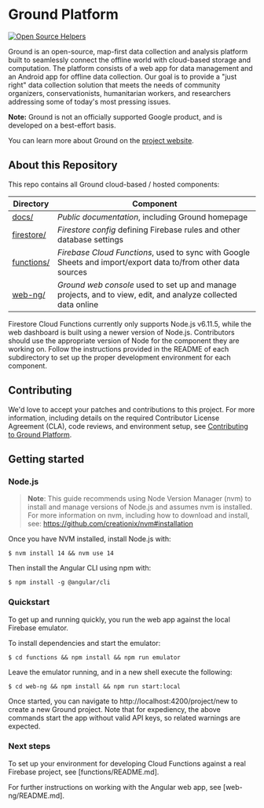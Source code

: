 # Ground Platform

[![Open Source Helpers](https://www.codetriage.com/google/ground-platform/badges/users.svg)](https://www.codetriage.com/google/ground-platform)

Ground is an open-source, map-first data collection and analysis platform built
to seamlessly connect the offline world with cloud-based storage and
computation. The platform consists of a web app for data management and an
Android app for offline data collection. Our goal is to provide a "just right"
data collection solution that meets the needs of community organizers,
conservationists, humanitarian workers, and researchers addressing some of
today's most pressing issues.

**Note:** Ground is not an officially supported Google product, and is developed
on a best-effort basis.

You can learn more about Ground on the [project
website](https://google.github.io/ground-platform).

## About this Repository

This repo contains all Ground cloud-based / hosted components:

| Directory                | Component                                                                                                     |
| ------------------------ | ------------------------------------------------------------------------------------------------------------- |
| [docs/](docs/)           | _Public documentation_, including Ground homepage                                                             |
| [firestore/](firestore/) | _Firestore config_ defining Firebase rules and other database settings                                        |
| [functions/](functions/) | _Firebase Cloud Functions_, used to sync with Google Sheets and import/export data to/from other data sources |
| [web-ng/](web-ng/)       | _Ground web console_ used to set up and manage projects, and to view, edit, and analyze collected data online |

Firestore Cloud Functions currently only supports Node.js v6.11.5,
while the web dashboard is built using a newer version of Node.js. Contributors should use the appropriate version of Node for the component they are working on. Follow the instructions provided in the README of each subdirectory to set up the proper
development environment for each component.

## Contributing

We'd love to accept your patches and contributions to this project. For more
information, including details on the required Contributor License Agreement
(CLA), code reviews, and environment setup, see
[Contributing to Ground Platform](CONTRIBUTING.md).

## Getting started

### Node.js

> **Note**: This guide recommends using Node Version Manager (nvm) to install and manage versions
> of Node.js and assumes nvm is installed. For more information on nvm,
> including how to download and install, see: <https://github.com/creationix/nvm#installation>

Once you have NVM installed, install Node.js with:

```
$ nvm install 14 && nvm use 14
```

Then install the Angular CLI using npm with:

```
$ npm install -g @angular/cli
```

### Quickstart

To get up and running quickly, you run the web app against the local Firebase
emulator.

To install dependencies and start the emulator:

```
$ cd functions && npm install && npm run emulator
```

Leave the emulator running, and in a new shell execute the following:

```
$ cd web-ng && npm install && npm run start:local
```

Once started, you can navigate to http://localhost:4200/project/new to create
a new Ground project. Note that for expediency, the above commands start the app
without valid API keys, so related warnings are expected.

### Next steps

To set up your environment for developing Cloud Functions against a real
Firebase project, see [functions/README.md].

For further instructions on working with the Angular web app, see
[web-ng/README.md].
